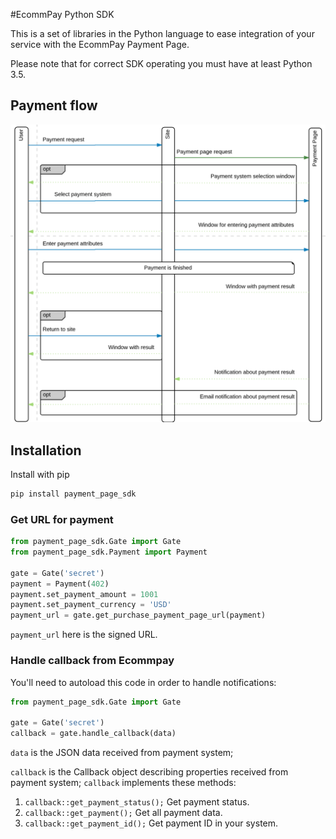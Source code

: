 #EcommPay Python SDK

This is a set of libraries in the Python language to ease integration of your service
with the EcommPay Payment Page.

Please note that for correct SDK operating you must have at least Python 3.5.  

## Payment flow

![Payment flow](flow.png)

## Installation

Install with pip
```bash
pip install payment_page_sdk
```

### Get URL for payment

```python
from payment_page_sdk.Gate import Gate
from payment_page_sdk.Payment import Payment

gate = Gate('secret')
payment = Payment(402)
payment.set_payment_amount = 1001
payment.set_payment_currency = 'USD'
payment_url = gate.get_purchase_payment_page_url(payment)
``` 

`payment_url` here is the signed URL.

### Handle callback from Ecommpay

You'll need to autoload this code in order to handle notifications:

```python
from payment_page_sdk.Gate import Gate

gate = Gate('secret')
callback = gate.handle_callback(data)
```

`data` is the JSON data received from payment system;

`callback` is the Callback object describing properties received from payment system;
`callback` implements these methods: 
1. `callback::get_payment_status();`
    Get payment status.
2. `callback::get_payment();`
    Get all payment data.
3. `callback::get_payment_id();`
    Get payment ID in your system.
